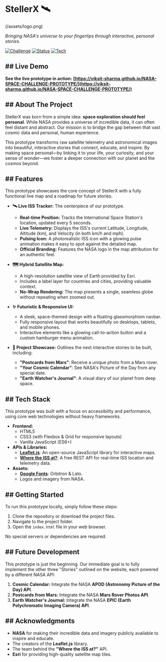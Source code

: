 # StellerX 🛰️

(/assets/logo.png)

*Bringing NASA's universe to your fingertips through interactive, personal stories.*

[![Challenge](https://img.shields.io/badge/NASA%20Space%20Apps-Challenge%202025-blue)](https://www.spaceappschallenge.org/)
[![Status](https://img.shields.io/badge/Status-Live%20Prototype-green)](https://viksit-sharma.github.io/NASA-SPACE-CHALLENGE-PROTOTYPE/)
[![Tech](https://img.shields.io/badge/Tech-HTML%20%7C%20CSS%20%7C%20JS-yellow)](https://viksit-sharma.github.io/NASA-SPACE-CHALLENGE-PROTOTYPE/)

## ## Live Demo

**See the live prototype in action:** **[https://viksit-sharma.github.io/NASA-SPACE-CHALLENGE-PROTOTYPE/](https://viksit-sharma.github.io/NASA-SPACE-CHALLENGE-PROTOTYPE/)**

## ## About The Project

StellerX was born from a simple idea: **space exploration should feel personal**. While NASA provides a universe of incredible data, it can often feel distant and abstract. Our mission is to bridge the gap between that vast cosmic data and personal, human experience.

This prototype transforms raw satellite telemetry and astronomical images into beautiful, interactive stories that connect, educate, and inspire. By making space personal—by linking it to your life, your curiosity, and your sense of wonder—we foster a deeper connection with our planet and the cosmos beyond.

## ## Features

This prototype showcases the core concept of StellerX with a fully functional live map and a roadmap for future stories.

* **🛰️ Live ISS Tracker:** The centerpiece of our prototype.
    * **Real-time Position:** Tracks the International Space Station's location, updated every 5 seconds.
    * **Live Telemetry:** Displays the ISS's current Latitude, Longitude, Altitude (km), and Velocity (in both km/h and mph).
    * **Pulsing Icon:** A photorealistic ISS icon with a glowing pulse animation makes it easy to spot against the detailed map.
    * **Official Branding:** Features the NASA logo in the map attribution for an authentic feel.

* **🗺️ Hybrid Satellite Map:**
    * A high-resolution satellite view of Earth provided by Esri.
    * Includes a label layer for countries and cities, providing valuable context.
    * **No-Wrap Rendering:** The map presents a single, seamless globe without repeating when zoomed out.

* **✨ Futuristic & Responsive UI:**
    * A sleek, space-themed design with a floating glassmorphism navbar.
    * Fully responsive layout that works beautifully on desktops, tablets, and mobile phones.
    * Interactive elements like a glowing call-to-action button and a custom hamburger menu animation.

* **📖 Project Showcase:** Outlines the next interactive stories to be built, including:
    * **"Postcards from Mars"**: Receive a unique photo from a Mars rover.
    * **"Your Cosmic Calendar"**: See NASA's Picture of the Day from any special date.
    * **"Earth Watcher's Journal"**: A visual diary of our planet from deep space.

## ## Tech Stack

This prototype was built with a focus on accessibility and performance, using core web technologies without heavy frameworks.

* **Frontend:**
    * HTML5
    * CSS3 (with Flexbox & Grid for responsive layouts)
    * Vanilla JavaScript (ES6+)
* **APIs & Libraries:**
    * **[Leaflet.js](https://leafletjs.com/)**: An open-source JavaScript library for interactive maps.
    * **[Where the ISS at?](https://wheretheiss.at/w/developer)**: A free REST API for real-time ISS location and telemetry data.
* **Assets:**
    * **[Google Fonts](https://fonts.google.com/)**: Orbitron & Lato.
    * Logos and imagery from NASA.

## ## Getting Started

To run this prototype locally, simply follow these steps:

1.  Clone the repository or download the project files.
2.  Navigate to the project folder.
3.  Open the `index.html` file in your web browser.

No special servers or dependencies are required.

## ## Future Development

This prototype is just the beginning. Our immediate goal is to fully implement the other three "Stories" outlined on the website, each powered by a different NASA API:

1.  **Cosmic Calendar:** Integrate the NASA **APOD (Astronomy Picture of the Day) API**.
2.  **Postcards from Mars:** Integrate the NASA **Mars Rover Photos API**.
3.  **Earth Watcher's Journal:** Integrate the NASA **EPIC (Earth Polychromatic Imaging Camera) API**.

## ## Acknowledgments

* **NASA** for making their incredible data and imagery publicly available to inspire and educate.
* The creators of the **Leaflet.js** library.
* The team behind the **"Where the ISS at?"** API.
* **Esri** for providing high-quality satellite map tiles.
